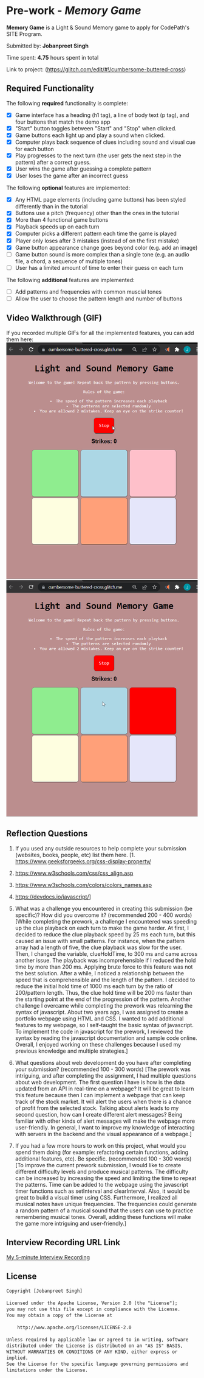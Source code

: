 # Pre-work - *Memory Game*

**Memory Game** is a Light & Sound Memory game to apply for CodePath's SITE Program. 

Submitted by: **Jobanpreet Singh**

Time spent: **4.75** hours spent in total

Link to project: (https://glitch.com/edit/#!/cumbersome-buttered-cross)

## Required Functionality

The following **required** functionality is complete:

* [x] Game interface has a heading (h1 tag), a line of body text (p tag), and four buttons that match the demo app
* [x] "Start" button toggles between "Start" and "Stop" when clicked. 
* [x] Game buttons each light up and play a sound when clicked. 
* [x] Computer plays back sequence of clues including sound and visual cue for each button
* [x] Play progresses to the next turn (the user gets the next step in the pattern) after a correct guess. 
* [x] User wins the game after guessing a complete pattern
* [x] User loses the game after an incorrect guess

The following **optional** features are implemented:

* [x] Any HTML page elements (including game buttons) has been styled differently than in the tutorial
* [x] Buttons use a pitch (frequency) other than the ones in the tutorial
* [x] More than 4 functional game buttons
* [x] Playback speeds up on each turn
* [x] Computer picks a different pattern each time the game is played
* [x] Player only loses after 3 mistakes (instead of on the first mistake)
* [x] Game button appearance change goes beyond color (e.g. add an image)
* [ ] Game button sound is more complex than a single tone (e.g. an audio file, a chord, a sequence of multiple tones)
* [ ] User has a limited amount of time to enter their guess on each turn

The following **additional** features are implemented:

- [ ] Add patterns and frequencies with common muscial tones
- [ ] Allow the user to choose the pattern length and number of buttons

## Video Walkthrough (GIF)

If you recorded multiple GIFs for all the implemented features, you can add them here:
![](https://github.com/programmerjoban/simple-memory-game/blob/main/walkthrough1.gif)
![](https://github.com/programmerjoban/simple-memory-game/blob/main/walkthrough2.gif)

## Reflection Questions
1. If you used any outside resources to help complete your submission (websites, books, people, etc) list them here. 
[1. https://www.geeksforgeeks.org/css-display-property/
 2. https://www.w3schools.com/css/css_align.asp
 3. https://www.w3schools.com/colors/colors_names.asp
 4. https://devdocs.io/javascript/]

2. What was a challenge you encountered in creating this submission (be specific)? How did you overcome it? (recommended 200 - 400 words) 
[While completing the prework, a challenge I encountered was speeding up the clue playback on each turn to make the game harder. At first, I decided to reduce the clue playback speed by 25 ms each turn, but this caused an issue with small patterns. For instance, when the pattern array had a length of five, the clue playback was slow for the user. Then, I changed the variable, clueHoldTime, to 300 ms and came across another issue. The playback was incomprehensible if I reduced the hold time by more than 200 ms. Applying brute force to this feature was not the best solution. After a while, I noticed a relationship between the speed that is comprehensible and the length of the pattern. I decided to reduce the initial hold time of 1000 ms each turn by the ratio of 200/pattern length. Thus, the clue hold time will be 200 ms faster than the starting point at the end of the progression of the pattern.
Another challenge I overcame while completing the prework was relearning the syntax of javascript. About two years ago, I was assigned to create a portfolio webpage using HTML and CSS. I wanted to add additional features to my webpage, so I self-taught the basic syntax of javascript. To implement the code in javascript for the prework, I reviewed the syntax by reading the javascript documentation and sample code online. Overall, I enjoyed working on these challenges because I used my previous knowledge and multiple strategies.]

3. What questions about web development do you have after completing your submission? (recommended 100 - 300 words) 
[The prework was intriguing, and after completing the assignment, I had multiple questions about web development. The first question I have is how is the data updated from an API in real-time on a webpage? It will be great to learn this feature because then I can implement a webpage that can keep track of the stock market. It will alert the users when there is a chance of profit from the selected stock. Talking about alerts leads to my second question, how can I create different alert messages? Being familiar with other kinds of alert messages will make the webpage more user-friendly. In general, I want to improve my knowledge of interacting with servers in the backend and the visual appearance of a webpage.]

4. If you had a few more hours to work on this project, what would you spend them doing (for example: refactoring certain functions, adding additional features, etc). Be specific. (recommended 100 - 300 words) 
[To improve the current prework submission, I would like to create different difficulty levels and produce musical patterns. The difficulty can be increased by increasing the speed and limiting the time to repeat the patterns. Time can be added to the webpage using the javascript timer functions such as setInterval and clearInterval. Also, it would be great to build a visual timer using CSS. Furthermore, I realized all musical notes have unique frequencies. The frequencies could generate a random pattern of a musical sound that the users can use to practice remembering musical tones. Overall, adding these functions will make the game more intriguing and user-friendly.]



## Interview Recording URL Link

[My 5-minute Interview Recording](your-link-here)


## License

    Copyright [Jobanpreet Singh]

    Licensed under the Apache License, Version 2.0 (the "License");
    you may not use this file except in compliance with the License.
    You may obtain a copy of the License at

        http://www.apache.org/licenses/LICENSE-2.0

    Unless required by applicable law or agreed to in writing, software
    distributed under the License is distributed on an "AS IS" BASIS,
    WITHOUT WARRANTIES OR CONDITIONS OF ANY KIND, either express or implied.
    See the License for the specific language governing permissions and
    limitations under the License.
